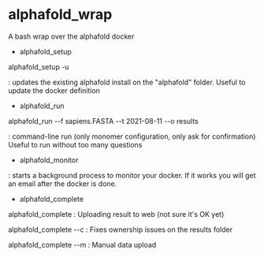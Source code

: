 # alphafold_wrap
A bash wrap over the alphafold docker

- alphafold_setup

alphafold_setup -u

: updates the existing alphafold install on the "alphafold" folder.
Useful to update the docker definition

- alphafold_run

alphafold_run --f sapiens.FASTA --t 2021-08-11 --o results

: command-line run (only monomer configuration, only ask for confirmation)
Useful to run without too many questions

- alphafold_monitor

: starts a background process to monitor your docker.
If it works you will get an email after the docker is done.

- alphafold_complete

alphafold_complete
: Uploading result to web (not sure it's OK yet)

alphafold_complete --c
: Fixes ownership issues on the results folder

alphafold_complete --m
: Manual data upload
